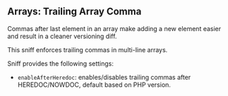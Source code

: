 ## Arrays: Trailing Array Comma

Commas after last element in an array make adding a new element easier and result in a cleaner versioning diff.

This sniff enforces trailing commas in multi-line arrays.

Sniff provides the following settings:

* `enableAfterHeredoc`: enables/disables trailing commas after HEREDOC/NOWDOC, default based on PHP version.